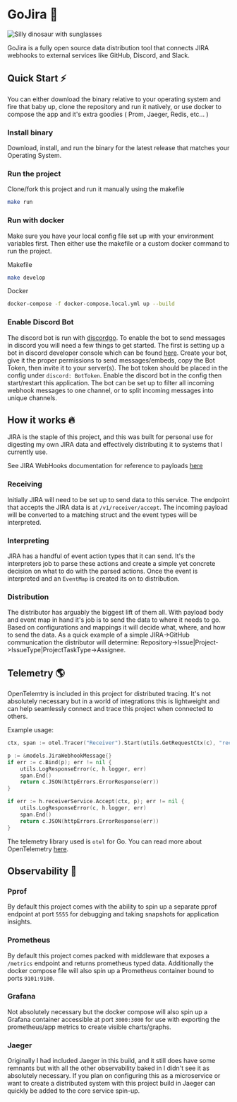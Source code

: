 # GoJira 🦖

![Silly dinosaur with sunglasses](https://preview.redd.it/5j0lfvzx8c861.jpg?width=640&crop=smart&auto=webp&s=6a0c5951ed2da6166d7a8a1d53269d7d3d8ad039)

GoJira is a fully open source data distribution tool that connects JIRA webhooks to external services like GitHub, Discord, and Slack.

## Quick Start ⚡

You can either download the binary relative to your operating system and fire that baby up, clone the repository and run it natively, or use docker to compose the app and it's extra goodies ( Prom, Jaeger, Redis, etc... )

### Install binary

Download, install, and run the binary for the latest release that matches your Operating System.

### Run the project

Clone/fork this project and run it manually using the makefile

```bash
make run
```

### Run with docker

Make sure you have your local config file set up with your environment variables first. Then either use the makefile or a custom docker command to run the project.

Makefile
```bash
make develop
```

Docker
```bash
docker-compose -f docker-compose.local.yml up --build
```

### Enable Discord Bot

The discord bot is run with [discordgo](https://github.com/bwmarrin/discordgo). To enable the bot to send messages in discord you will need a few things to get started. The first is setting up a bot in discord developer console which can be found [here](https://discord.com/developers). Create your bot, give it the proper permissions to send messages/embeds, copy the Bot Token, then invite it to your server(s). The bot token should be placed in the config under `discord: BotToken`. Enable the discord bot in the config then start/restart this application. The bot can be set up to filter all incoming webhook messages to one channel, or to split incoming messages into unique channels. 

## How it works 🔥

JIRA is the staple of this project, and this was built for personal use for digesting my own JIRA data and effectively distributing it to systems that I currently use.

See JIRA WebHooks documentation for reference to payloads [here](https://developer.atlassian.com/server/jira/platform/webhooks/)

### Receiving

Initially JIRA will need to be set up to send data to this service. The endpoint that accepts the JIRA data is at `/v1/receiver/accept`. The incoming payload will be converted to a matching struct and the event types will be interpreted.

### Interpreting

JIRA has a handful of event action types that it can send. It's the interpreters job to parse these actions and create a simple yet concrete decision on what to do with the parsed actions. Once the event is interpreted and an `EventMap` is created its on to distribution.

### Distribution

The distributor has arguably the biggest lift of them all. With payload body and event map in hand it's job is to send the data to where it needs to go. Based on configurations and mappings it will decide what, where, and how to send the data. As a quick example of a simple JIRA->GitHub communication the distributor will determine: Repository->Issue|Project->IssueType|ProjectTaskType->Assignee.

## Telemetry 🌎

OpenTelemtry is included in this project for distributed tracing. It's not absolutely necessary but in a world of integrations this is lightweight and can help seamlessly connect and trace this project when connected to others.

Example usage:
```go
ctx, span := otel.Tracer("Receiver").Start(utils.GetRequestCtx(c), "receiverHandlers.Accept")

p := &models.JiraWebhookMessage{}
if err := c.Bind(p); err != nil {
    utils.LogResponseError(c, h.logger, err)
    span.End()
    return c.JSON(httpErrors.ErrorResponse(err))
}

if err := h.receiverService.Accept(ctx, p); err != nil {
    utils.LogResponseError(c, h.logger, err)
    span.End()
    return c.JSON(httpErrors.ErrorResponse(err))
}
```

The telemetry library used is `otel` for Go. You can read more about OpenTelemetry [here](https://opentelemetry.io/docs/what-is-opentelemetry/).

## Observability 🔎

### Pprof
By default this project comes with the ability to spin up a separate pprof endpoint at port `5555` for debugging and taking snapshots for application insights.

### Prometheus
By default this project comes packed with middleware that exposes a `/metrics` endpoint and returns prometheus typed data. Additionally the docker compose file will also spin up a Prometheus container bound to ports `9101:9100`.

### Grafana
Not absolutely necessary but the docker compose will also spin up a Grafana container accessible at port `3000:3000` for use with exporting the prometheus/app metrics to create visible charts/graphs.

### Jaeger
Originally I had included Jaeger in this build, and it still does have some remnants but with all the other observability baked in I didn't see it as absolutely necessary. If you plan on configuring this as a microservice or want to create a distributed system with this project build in Jaeger can quickly be added to the core service spin-up.


